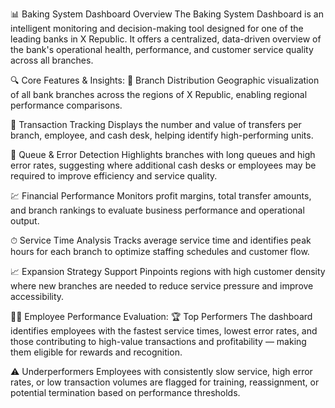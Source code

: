 📊 Baking System Dashboard Overview
The Baking System Dashboard is an intelligent monitoring and decision-making tool designed for one of the leading banks in X Republic. It offers a centralized, data-driven overview of the bank's operational health, performance, and customer service quality across all branches.

🔍 Core Features & Insights:
📍 Branch Distribution
Geographic visualization of all bank branches across the regions of X Republic, enabling regional performance comparisons.

🔄 Transaction Tracking
Displays the number and value of transfers per branch, employee, and cash desk, helping identify high-performing units.

🚦 Queue & Error Detection
Highlights branches with long queues and high error rates, suggesting where additional cash desks or employees may be required to improve efficiency and service quality.

💹 Financial Performance
Monitors profit margins, total transfer amounts, and branch rankings to evaluate business performance and operational output.

⏱ Service Time Analysis
Tracks average service time and identifies peak hours for each branch to optimize staffing schedules and customer flow.

📈 Expansion Strategy Support
Pinpoints regions with high customer density where new branches are needed to reduce service pressure and improve accessibility.

🧑‍💼 Employee Performance Evaluation:
🏆 Top Performers
The dashboard identifies employees with the fastest service times, lowest error rates, and those contributing to high-value transactions and profitability — making them eligible for rewards and recognition.

⚠️ Underperformers
Employees with consistently slow service, high error rates, or low transaction volumes are flagged for training, reassignment, or potential termination based on performance thresholds.
